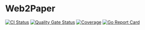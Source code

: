 # Web2Paper

[![CI Status](https://github.com/Dobefu/web2paper/actions/workflows/ci.yml/badge.svg)](https://github.com/Dobefu/web2paper/actions/workflows/ci.yml)
[![Quality Gate Status](https://sonarcloud.io/api/project_badges/measure?project=Dobefu_web2paper&metric=alert_status)](https://sonarcloud.io/summary/new_code?id=Dobefu_web2paper)
[![Coverage](https://sonarcloud.io/api/project_badges/measure?project=Dobefu_web2paper&metric=coverage)](https://sonarcloud.io/summary/new_code?id=Dobefu_web2paper)
[![Go Report Card](https://goreportcard.com/badge/github.com/Dobefu/web2paper)](https://goreportcard.com/report/github.com/Dobefu/web2paper)
